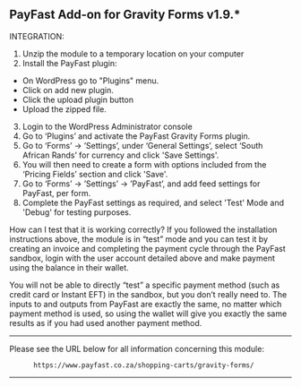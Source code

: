 PayFast Add-on for Gravity Forms v1.9.*
------------------------------------------------------------------------------

INTEGRATION:
1. Unzip the module to a temporary location on your computer
2. Install the PayFast plugin:

- On WordPress go to "Plugins" menu.
- Click on add new plugin.
- Click the upload plugin button
- Upload the zipped file.

3. Login to the WordPress Administrator console
4. Go to ‘Plugins’ and activate the PayFast Gravity Forms plugin.
5. Go to ‘Forms’ -> ’Settings’, under ‘General Settings’, select ‘South African Rands’ for currency and click 'Save Settings'.
6. You will then need to create a form with options included from the ‘Pricing Fields’ section and click 'Save'.
7. Go to ‘Forms’ -> ’Settings’ -> ’PayFast’, and add feed settings for PayFast, per form. 
8. Complete the PayFast settings as required, and select 'Test' Mode and 'Debug' for testing purposes.

How can I test that it is working correctly?
If you followed the installation instructions above, the module is in “test” mode and you can test it by creating an invoice and completing the payment cycle through the PayFast sandbox, login with the user account detailed above and make payment using the balance in their wallet.

You will not be able to directly “test” a specific payment method (such as credit card or Instant EFT) in the sandbox, but you don’t really need to. 
The inputs to and outputs from PayFast are exactly the same, no matter which payment method is used, so using the wallet will give you exactly the same results as if you had used another payment method.

***************************************************************************

   Please see the URL below for all information concerning this module:

          https://www.payfast.co.za/shopping-carts/gravity-forms/

***************************************************************************
